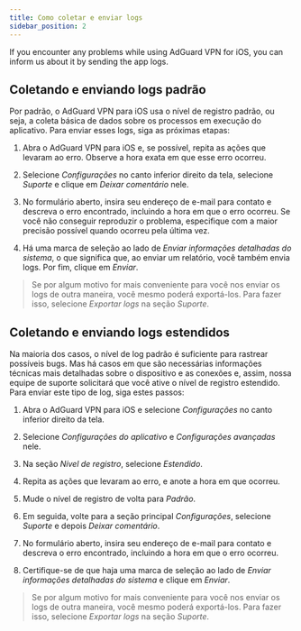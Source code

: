```yaml
---
title: Como coletar e enviar logs
sidebar_position: 2
---
```


If you encounter any problems while using AdGuard VPN for iOS, you can inform us about it by sending the app logs.

## Coletando e enviando logs padrão

Por padrão, o AdGuard VPN para iOS usa o nível de registro padrão, ou seja, a coleta básica de dados sobre os processos em execução do aplicativo. Para enviar esses logs, siga as próximas etapas:

1. Abra o AdGuard VPN para iOS e, se possível, repita as ações que levaram ao erro. Observe a hora exata em que esse erro ocorreu.

2. Selecione *Configurações* no canto inferior direito da tela, selecione *Suporte* e clique em *Deixar comentário* nele.

3. No formulário aberto, insira seu endereço de e-mail para contato e descreva o erro encontrado, incluindo a hora em que o erro ocorreu. Se você não conseguir reproduzir o problema, especifique com a maior precisão possível quando ocorreu pela última vez.

4. Há uma marca de seleção ao lado de *Enviar informações detalhadas do sistema*, o que significa que, ao enviar um relatório, você também envia logs. Por fim, clique em *Enviar*.
> Se por algum motivo for mais conveniente para você nos enviar os logs de outra maneira, você mesmo poderá exportá-los. Para fazer isso, selecione *Exportar logs* na seção *Suporte*.

## Coletando e enviando logs estendidos

Na maioria dos casos, o nível de log padrão é suficiente para rastrear possíveis bugs. Mas há casos em que são necessárias informações técnicas mais detalhadas sobre o dispositivo e as conexões e, assim, nossa equipe de suporte solicitará que você ative o nível de registro estendido. Para enviar este tipo de log, siga estes passos:

1. Abra o AdGuard VPN para iOS e selecione *Configurações* no canto inferior direito da tela.

2. Selecione *Configurações do aplicativo* e *Configurações avançadas* nele.

3. Na seção *Nível de registro*, selecione *Estendido*.

4. Repita as ações que levaram ao erro, e anote a hora em que ocorreu.

5. Mude o nível de registro de volta para *Padrão*.

6. Em seguida, volte para a seção principal *Configurações*, selecione *Suporte* e depois *Deixar comentário*.

7. No formulário aberto, insira seu endereço de e-mail para contato e descreva o erro encontrado, incluindo a hora em que o erro ocorreu.

8. Certifique-se de que haja uma marca de seleção ao lado de *Enviar informações detalhadas do sistema* e clique em *Enviar*.
> Se por algum motivo for mais conveniente para você nos enviar os logs de outra maneira, você mesmo poderá exportá-los. Para fazer isso, selecione *Exportar logs* na seção *Suporte*.
